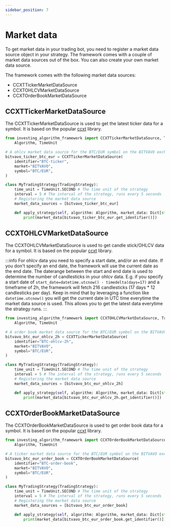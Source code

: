 ```yaml
---
sidebar_position: 7
---
```


# Market data
To get market data in your trading bot, you need to register a market data source object in your strategy.
The framework comes with a couple of market data sources out of the box. You can also create your own market data source.


The framework comes with the following market data sources:

- CCXTTickerMarketDataSource  
- CCXTOHLCVMarketDataSource  
- CCXTOrderBookMarketDataSource  

## CCXTTickerMarketDataSource
The CCXTTickerMarketDataSource is used to get the latest ticker data for a symbol. It is based 
on the popular [ccxt](https://github.com/ccxt/ccxt) library.
    
```python
from investing_algorithm_framework import CCXTTickerMarketDataSource, TradingStrategy, \
    Algorithm, TimeUnit

# A ohlcv market data source for the BTC/EUR symbol on the BITVAVO exchange
bitvavo_ticker_btc_eur = CCXTTickerMarketDataSource(
    identifier="BTC-ticker",
    market="BITVAVO",
    symbol="BTC/EUR",
)

class MyTradingStrategy(TradingStrategy):
    time_unit = TimeUnit.SECOND # The time unit of the strategy
    interval = 5 # The interval of the strategy, runs every 5 seconds
    # Registering the market data source
    market_data_sources = [bitvavo_ticker_btc_eur]

    def apply_strategy(self, algorithm: Algorithm, market_data: Dict[str, Any]):
        print(market_data[bitvavo_ticker_btc_eur.get_identifier()])
```

## CCXTOHLCVMarketDataSource
The CCXTOHLCVMarketDataSource is used to get candle stick/OHLCV data for a symbol. It is based
on the popular [ccxt](https://github.com/ccxt/ccxt) library.

:::info
For ohlcv data you need to specify a start date, and/or an end date.
If you don't specify an end date, the framework will use the current date as the end date. The daterange between
the start and end date is used to determine the number of candlesticks in your ohlcv data. E.g. if you
specify a start date of `start_date=datetime.utcnow() - timedelta(days=17)` and a timeframe of 2h, the framework will
fetch 216 candlesticks (17 days * 12 candlesticks per day). Keep in mind that by leveraging a function like `datetime.utcnow()`
you will get the current date in UTC time everytime the market data source is used. This allows you to get the latest data
everytime the strategy runs.
:::

```python
from investing_algorithm_framework import CCXTOHLCVMarketDataSource, TradingStrategy, \
    Algorithm, TimeUnit

# A order book market data source for the BTC/EUR symbol on the BITVAVO exchange
bitvavo_btc_eur_ohlcv_2h = CCXTTickerMarketDataSource(
    identifier="BTC-ohlcv-2h",
    market="BITVAVO",
    symbol="BTC/EUR",
)

class MyTradingStrategy(TradingStrategy):
    time_unit = TimeUnit.SECOND # The time unit of the strategy
    interval = 5 # The interval of the strategy, runs every 5 seconds
    # Registering the market data source
    market_data_sources = [bitvavo_btc_eur_ohlcv_2h]

    def apply_strategy(self, algorithm: Algorithm, market_data: Dict[str, Any]):
        print(market_data[bitvavo_btc_eur_ohlcv_2h.get_identifier()])
```


## CCXTOrderBookMarketDataSource
The CCXTOrderBookMarketDataSource is used to get order book data for a symbol. It is based
on the popular [ccxt](https://github.com/ccxt/ccxt) library.


```python
from investing_algorithm_framework import CCXTOrderBookMarketDataSource, TradingStrategy, \
    Algorithm, TimeUnit

# A ticker market data source for the BTC/EUR symbol on the BITVAVO exchange
bitvavo_btc_eur_order_book = CCXTOrderBookMarketDataSource(
    identifier="BTC-order-book",
    market="BITVAVO",
    symbol="BTC/EUR",
)

class MyTradingStrategy(TradingStrategy):
    time_unit = TimeUnit.SECOND # The time unit of the strategy
    interval = 5 # The interval of the strategy, runs every 5 seconds
    # Registering the market data source
    market_data_sources = [bitvavo_btc_eur_order_book]

    def apply_strategy(self, algorithm: Algorithm, market_data: Dict[str, Any]):
        print(market_data[bitvavo_btc_eur_order_book.get_identifier()])
```
